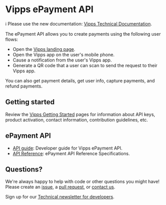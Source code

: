 <!-- START_METADATA
---
title: Introduction
sidebar_position: 1
hide_table_of_contents: true
pagination_next: null
pagination_prev: null
---
END_METADATA -->

# Vipps ePayment API

<!-- START_COMMENT -->

ℹ️ Please use the new documentation:
[Vipps Technical Documentation](https://vippsas.github.io/vipps-developer-docs/docs/APIs/epayment-api).

<!-- END_COMMENT -->

The ePayment API allows you to create payments using the following user flows:

* Open the [Vipps landing page](https://vippsas.github.io/vipps-developer-docs/docs/vipps-developers/common-topics/vipps-landing-page).
* Open the Vipps app on the user's mobile phone.
* Cause a notification from the user's Vipps app.
* Generate a QR code that a user can scan to send the request to their Vipps app.

You can also get payment details, get user info, capture payments, and refund payments.

## Getting started

Review the
[Vipps Getting Started](https://vippsas.github.io/vipps-developer-docs/docs/vipps-developers/vipps-getting-started)
pages for information about API keys, product activation, contact information, contribution guidelines, etc.

## ePayment API

* [API guide](./api-guide/getting-started.md): Developer guide for Vipps ePayment API.
* [API Reference](https://vippsas.github.io/vipps-developer-docs/api/epayment): ePayment API Reference Specifications.

## Questions?

We're always happy to help with code or other questions you might have!
Please create an [issue](https://github.com/vippsas/vipps-epayment-api/issues),
a [pull request](https://github.com/vippsas/vipps-epayment-api/pulls),
or [contact us](https://vippsas.github.io/vipps-developer-docs/docs/vipps-developers/contact).

Sign up for our [Technical newsletter for developers](https://vippsas.github.io/vipps-developer-docs/docs/vipps-developers/newsletters).
